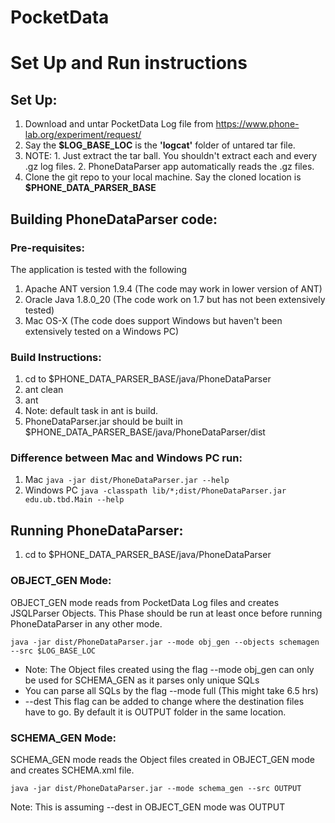 # PocketData

# Set Up and Run instructions
## Set Up:
1. Download and untar PocketData Log file from https://www.phone-lab.org/experiment/request/
  1. Say the **$LOG_BASE_LOC** is the **'logcat'** folder of untared tar file.
  2. NOTE:
    1. Just extract the tar ball. You shouldn't extract each and every .gz log files.
    2. PhoneDataParser app automatically reads the .gz files.
2. Clone the git repo to your local machine. Say the cloned location is **$PHONE_DATA_PARSER_BASE**

## Building PhoneDataParser code:
### Pre-requisites:
The application is tested with the following
1. Apache ANT version 1.9.4 (The code may work in lower version of ANT)
2. Oracle Java 1.8.0_20 (The code work on 1.7 but has not been extensively tested)
3. Mac OS-X (The code does support Windows but haven't been extensively tested on a Windows PC)

### Build Instructions:
1. cd to $PHONE_DATA_PARSER_BASE/java/PhoneDataParser
2. ant clean
3. ant
  1. Note: default task in ant is build.
4. PhoneDataParser.jar should be built in $PHONE_DATA_PARSER_BASE/java/PhoneDataParser/dist

### Difference between Mac and Windows PC run:
1. Mac
  ```java -jar dist/PhoneDataParser.jar --help```
2. Windows PC
  ```java -classpath lib/*;dist/PhoneDataParser.jar edu.ub.tbd.Main --help```

## Running PhoneDataParser:
1. cd to $PHONE_DATA_PARSER_BASE/java/PhoneDataParser

### OBJECT_GEN Mode:
OBJECT_GEN mode reads from PocketData Log files and creates JSQLParser Objects. This Phase should be run at least once before running PhoneDataParser in any other mode.
```
java -jar dist/PhoneDataParser.jar --mode obj_gen --objects schemagen --src $LOG_BASE_LOC
```
  * Note: The Object files created using the flag --mode obj_gen can only be used for SCHEMA_GEN as it parses only unique SQLs
  * You can parse all SQLs by the flag --mode full (This might take 6.5 hrs)
  * --dest _<destination folder>_ This flag can be added to change where the destination files have to go. By default it is OUTPUT folder in the same location.

### SCHEMA_GEN Mode:
SCHEMA_GEN mode reads the Object files created in OBJECT_GEN mode and creates SCHEMA.xml file.
```
java -jar dist/PhoneDataParser.jar --mode schema_gen --src OUTPUT
```
Note: This is assuming --dest in OBJECT_GEN mode was OUTPUT


